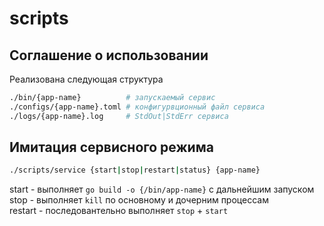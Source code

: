 # scripts

## Соглашение о использовании
Реализована следующая структура
```sh
./bin/{app-name}          # запускаемый сервис  
./configs/{app-name}.toml # конфигурвционный файл сервиса  
./logs/{app-name}.log     # StdOut|StdErr сервиса  
```

## Имитация сервисного режима
```sh
./scripts/service {start|stop|restart|status} {app-name}  
```
start - выполняет ```go build -o {/bin/app-name}``` с дальнейшим запуском  
stop - выполняет ```kill``` по основному и дочерним процессам  
restart - последовантельно выполняет ```stop``` + ```start```  
